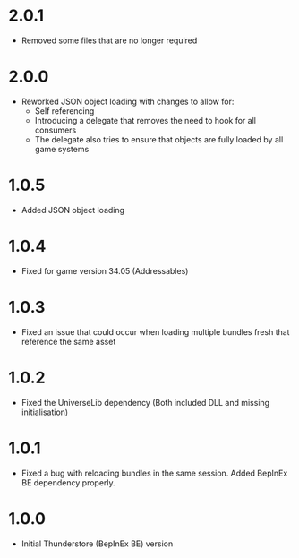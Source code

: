# 2.0.1

* Removed some files that are no longer required

# 2.0.0

* Reworked JSON object loading with changes to allow for:
  * Self referencing
  * Introducing a delegate that removes the need to hook for all consumers
  * The delegate also tries to ensure that objects are fully loaded by all game systems

# 1.0.5

* Added JSON object loading

# 1.0.4

* Fixed for game version 34.05 (Addressables)

# 1.0.3

* Fixed an issue that could occur when loading multiple bundles fresh that reference the same asset

# 1.0.2

* Fixed the UniverseLib dependency (Both included DLL and missing initialisation)

# 1.0.1

* Fixed a bug with reloading bundles in the same session. Added BepInEx BE dependency properly.

# 1.0.0

* Initial Thunderstore (BepInEx BE) version